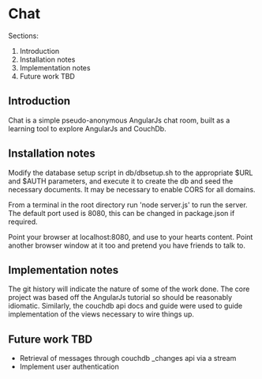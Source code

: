 Chat
====

Sections:
1. Introduction
2. Installation notes
3. Implementation notes
4. Future work TBD

## Introduction

Chat is a simple pseudo-anonymous AngularJs chat room, built as a learning tool to explore AngularJs and CouchDb.

## Installation notes

Modify the database setup script in db/dbsetup.sh to the appropriate $URL and $AUTH parameters, and execute it to create the db and seed the necessary documents. It may be necessary to enable CORS for all domains.

From a terminal in the root directory run 'node server.js' to run the server. The default port used is 8080, this can be changed in package.json if required.

Point your browser at localhost:8080, and use to your hearts content. Point another browser window at it too and pretend you have friends to talk to.

## Implementation notes

The git history will indicate the nature of some of the work done. The core project was based off the AngularJs tutorial so should be reasonably idiomatic. Similarly, the couchdb api docs and guide were used to guide implementation of the views necessary to wire things up.

## Future work TBD

* Retrieval of messages through couchdb _changes api via a stream
* Implement user authentication
